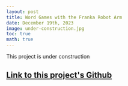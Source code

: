 ```yaml
---
layout: post
title: Word Games with the Franka Robot Arm
date: December 19th, 2023
image: under-construction.jpg
toc: true
math: true
---
```

This project is under construction

## **[Link to this project's Github](https://github.com/gjcliff/Franka-Word-Games)**